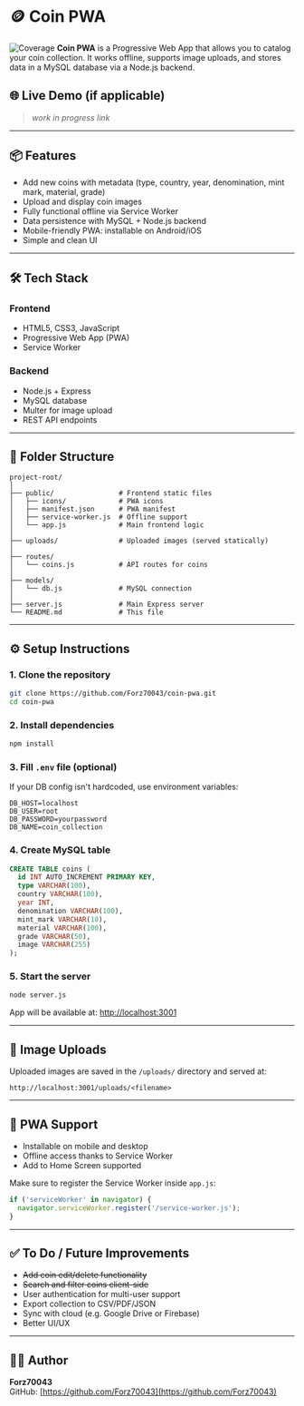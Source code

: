 # 🪙 Coin PWA
![Coverage](https://coveralls.io/repos/github/Forz70043/coin-pwa/badge.svg?branch=main)
**Coin PWA** is a Progressive Web App that allows you to catalog your coin collection. It works offline, supports image uploads, and stores data in a MySQL database via a Node.js backend.

## 🌐 Live Demo (if applicable)
> _work in progress link_

---

## 📦 Features

- Add new coins with metadata (type, country, year, denomination, mint mark, material, grade)
- Upload and display coin images
- Fully functional offline via Service Worker
- Data persistence with MySQL + Node.js backend
- Mobile-friendly PWA: installable on Android/iOS
- Simple and clean UI

---

## 🛠 Tech Stack

### Frontend
- HTML5, CSS3, JavaScript
- Progressive Web App (PWA)
- Service Worker

### Backend
- Node.js + Express
- MySQL database
- Multer for image upload
- REST API endpoints

---

## 📁 Folder Structure

```
project-root/
│
├── public/                # Frontend static files
│   ├── icons/             # PWA icons
│   ├── manifest.json      # PWA manifest
│   ├── service-worker.js  # Offline support
│   └── app.js             # Main frontend logic
│
├── uploads/               # Uploaded images (served statically)
│
├── routes/
│   └── coins.js           # API routes for coins
│
├── models/
│   └── db.js              # MySQL connection
│
├── server.js              # Main Express server
└── README.md              # This file
```

---

## ⚙️ Setup Instructions

### 1. Clone the repository

```bash
git clone https://github.com/Forz70043/coin-pwa.git
cd coin-pwa
```

### 2. Install dependencies

```bash
npm install
```

### 3. Fill `.env` file (optional)

If your DB config isn't hardcoded, use environment variables:

```env
DB_HOST=localhost
DB_USER=root
DB_PASSWORD=yourpassword
DB_NAME=coin_collection
```

### 4. Create MySQL table

```sql
CREATE TABLE coins (
  id INT AUTO_INCREMENT PRIMARY KEY,
  type VARCHAR(100),
  country VARCHAR(100),
  year INT,
  denomination VARCHAR(100),
  mint_mark VARCHAR(10),
  material VARCHAR(100),
  grade VARCHAR(50),
  image VARCHAR(255)
);
```

### 5. Start the server

```bash
node server.js
```

App will be available at: [http://localhost:3001](http://localhost:3001)

---

## 📸 Image Uploads

Uploaded images are saved in the `/uploads/` directory and served at:

```
http://localhost:3001/uploads/<filename>
```

---

## 📱 PWA Support

- Installable on mobile and desktop
- Offline access thanks to Service Worker
- Add to Home Screen supported

Make sure to register the Service Worker inside `app.js`:

```js
if ('serviceWorker' in navigator) {
  navigator.serviceWorker.register('/service-worker.js');
}
```

---

## ✅ To Do / Future Improvements

- <del>Add coin edit/delete functionality</del>
- <del>Search and filter coins client-side</del>
- User authentication for multi-user support
- Export collection to CSV/PDF/JSON
- Sync with cloud (e.g. Google Drive or Firebase)
- Better UI/UX

---

## 🧑‍💻 Author

**Forz70043**  
GitHub: [https://github.com/Forz70043](https://github.com/Forz70043)

